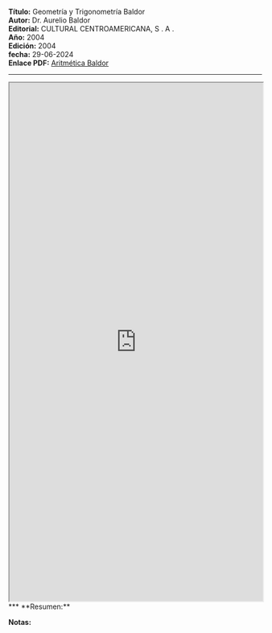 **Título:** Geometría y Trigonometría Baldor <br>
**Autor:** Dr. Aurelio Baldor<br>
**Editorial:** CULTURAL CENTROAMERICANA, S . A .<br>
**Año:** 2004<br>
**Edición:** 2004<br>
**fecha:** 29-06-2024<br>
**Enlace PDF:** [Aritmética Baldor](https://drive.google.com/file/d/1HB0bwAtI_xc8KV2u0lpDW41sQNwS2iMQ/view?usp=sharing)
***
<iframe src="https://drive.google.com/file/d/1HB0bwAtI_xc8KV2u0lpDW41sQNwS2iMQ/preview?usp=sharing" width="100%" height="1030"></iframe>
***
**Resumen:**

**Notas:**
